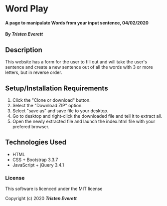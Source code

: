 # Word Play

#### A page to manipulate Words from your input sentence, 04/02/2020

#### By _**Tristen Everett**_

## Description

This website has a form for the user to fill out and will take the user's sentence and create a new sentence out of all the words with 3 or more letters, but in reverse order.

## Setup/Installation Requirements

1. Click the "Clone or download" button.
2. Select the "Download ZIP" option.
3. Select "save as" and save file to your desktop.
4. Go to desktop and right-click the downloaded file and tell it to extract all.
5. Open the newly extracted file and launch the index.html file with your prefered browser.

## Technologies Used

* HTML
* CSS + Bootstrap 3.3.7
* JavaScript + jQuery 3.4.1

### License

This software is licenced under the MIT license

Copyright (c) 2020 **_Tristen Everett_**